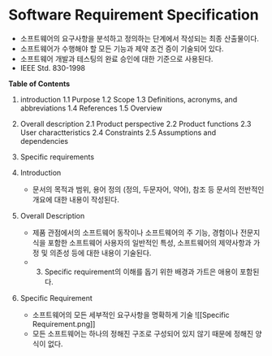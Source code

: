 # Software Requirement Specification
- 소프트웨어의 요구사항을 분석하고 정의하는 단계에서 작성되는 최종 산출물이다.
- 소프트웨어가 수행해야 할 모든 기능과 제약 조건 증이 기술되어 있다.
- 소프트웨어 개발과 테스팅의 완료 승인에 대한 기준으로 사용된다.
- IEEE Std. 830-1998

**Table of Contents**
1. introduction
	1.1 Purpose
	1.2 Scope
	1.3 Definitions, acronyms, and abbreviations
	1.4 References
	1.5 Overview
2. Overall description
	2.1 Product perspective
	2.2 Product functions
	2.3 User charactteristics
	2.4 Constraints
	2.5 Assumptions and dependencies
3. Specific requirements

1. Introduction
	- 문서의 목적과 범위, 용어 정의 (정의, 두문자어, 약어), 참조 등 문서의 전반적인 개요에 대한 내용이 작성된다.
2. Overall Description
	- 제품 관점에서의 소프트웨어 동작이나 소프트웨어의 주 기능, 경험이나 전문지식을 포함한 소프트웨어 사용자의 일반적인 특성, 소프트웨어의 제약사항과 가정 및 의존성 등에 대한 내용이 기술된다.
	- 3. Specific requirement의 이해를 돕기 위한 배경과 가트은 애용이 포함된다.
3. Specific Requirement
	- 소프트웨어의 모든 세부적인 요구사항을 명확하게 기술
	![[Specific Requirement.png]]
	- 모든 소프트웨어는 하나의 정해진 구조로 구성되어 있지 않기 때문에 정해진 양식이 없다.